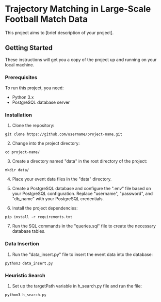 # Trajectory Matching in Large-Scale Football Match Data

This project aims to [brief description of your project].

## Getting Started

These instructions will get you a copy of the project up and running on your local machine.

### Prerequisites

To run this project, you need:

- Python 3.x
- PostgreSQL database server

### Installation

1. Clone the repository:

```git clone https://github.com/username/project-name.git```

2. Change into the project directory:

```cd project-name/```


3. Create a directory named "data" in the root directory of the project:

```mkdir data/```

4. Place your event data files in the "data" directory.

5. Create a PostgreSQL database and configure the ".env" file based on your PostgreSQL configuration. Replace "username", "password", and "db_name" with your PostgreSQL credentials.

6. Install the project dependencies:

```pip install -r requirements.txt```

7. Run the SQL commands in the "queries.sql" file to create the necessary database tables.

### Data Insertion

1. Run the "data_insert.py" file to insert the event data into the database:

```python3 data_insert.py```

### Heuristic Search

1. Set up the targetPath variable in h_search.py file and run the file:

```python3 h_search.py```